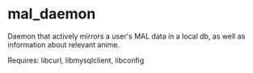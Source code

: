 mal_daemon
==========

Daemon that actively mirrors a user's MAL data in a local db, as well as information about relevant anime.

Requires: libcurl, libmysqlclient, libconfig
